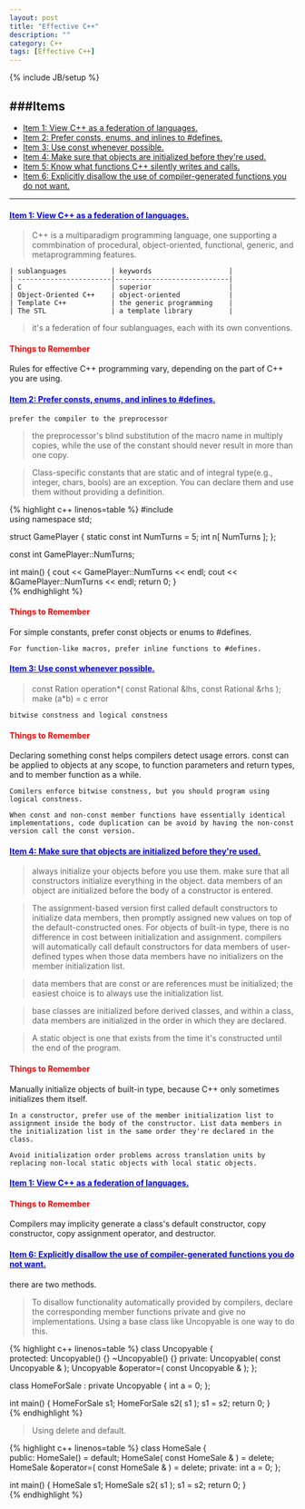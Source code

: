 ```yaml
---
layout: post
title: "Effective C++"
description: ""
category: C++
tags: [Effective C++]
---
```

{% include JB/setup %}

<a name="top"></a>

###Items
---
* [Item 1: View C++ as a federation of languages.](#1) 
* [Item 2: Prefer consts, enums, and inlines to #defines.](#2) 
* [Item 3: Use const whenever possible.](#3) 
* [Item 4: Make sure that objects are initialized before they're used.](#4) 
* [Item 5: Know what functions C++ silently writes and calls.](#5) 
* [Item 6: Explicitly disallow the use of compiler-generated functions you do not want.](#6) 

---
	
<h4 id="1"><a href="#top"><font color="blue">Item 1: View C++ as a federation of languages.</font></a></h4>

> C++ is a multiparadigm programming language, one supporting a commbination of procedural, object-oriented, functional, generic, and metaprogramming features.
	
	| sublanguages           | keywords                   |
	| -----------------------|----------------------------|
	| C                      | superior                   |
	| Object-Oriented C++    | object-oriented            |
	| Template C++           | the generic programming    |
	| The STL                | a template library         |
	
> it's a federation of four sublanguages, each with its own conventions.

<h4><font color="#FF0000">Things to Remember</font></h4>
	Rules for effective C++ programming vary, depending on the part of C++ you are using.


<h4 id="2"><a href="#top"><font color="blue">Item 2: Prefer consts, enums, and inlines to #defines.</font></a></h4>

	prefer the compiler to the preprocessor
	
> the preprocessor's blind substitution of the macro name in multiply copies, while the use of the constant should never result in more than one copy.

> Class-specific constants that are static and of integral type(e.g., integer, chars, bools) are an exception. You can declare them and use them without providing a definition.


{% highlight c++ linenos=table %}
#include <iostream>                                                    
using namespace std;

struct GamePlayer {
    static const int NumTurns = 5;
    int n[ NumTurns ];
};

const int GamePlayer::NumTurns;

int main()
{
    cout << GamePlayer::NumTurns << endl;
    cout << &GamePlayer::NumTurns << endl;
    return 0;
}                                                                
{% endhighlight %}


<h4><font color="#FF0000">Things to Remember</font></h4>
	For simple constants, prefer const objects or enums to #defines.
	
	For function-like macros, prefer inline functions to #defines.
	
<h4 id="3"><a href="#top"><font color="blue">Item 3: Use const whenever possible.</font></a></h4>

> const Ration operation*( const Rational &lhs, const Rational &rhs );
> make (a*b) = c error

	bitwise constness and logical constness

<h4><font color="#FF0000">Things to Remember</font></h4>
	Declaring something const helps compilers detect usage errors. const can be applied to objects at any scope, to function parameters and return types, and to member function as a while.
	
	Comilers enforce bitwise constness, but you should program using logical constness.
	
	When const and non-const member functions have essentially identical implementations, code duplication can be avoid by having the non-const version call the const version.

<h4 id="4"><a href="#top"><font color="blue">Item 4: Make sure that objects are initialized before they're used.</font></a></h4>

> always initialize your objects before you use them.
> make sure that all constructors initialize everything in the object.
> data members of an object are initialized before the body of a constructor is entered.

> The assignment-based version first called default constructors to initialize data members, then promptly assigned new values on top of the default-constructed ones.
> For objects of built-in type, there is no difference in cost between initialization and assignment.
> compilers will automatically call default constructors for data members of user-defined types when those data members have no initializers on the member initialization list.

> data members that are const or are references must be initialized;
> the easiest choice is to always use the initialization list.

> base classes are initialized before derived classes, and within a class, data members are initialized in the order in which they are declared.

> A static object is one that exists from the time it's constructed until the end of the program.

<h4><font color="#FF0000">Things to Remember</font></h4>
	Manually initialize objects of built-in type, because C++ only sometimes initializes them itself.
	
	In a constructor, prefer use of the member initialization list to assignment inside the body of the constructor. List data members in the initialization list in the same order they're declared in the class.
	
	Avoid initialization order problems across translation units by replacing non-local static objects with local static objects.
	
<h4 id="5"><a href="#top"><font color="blue">Item 1: View C++ as a federation of languages.</font></a></h4>

<h4><font color="#FF0000">Things to Remember</font></h4>
	Compilers may implicity generate a class's default constructor, copy constructor, copy assignment operator, and destructor.

<h4 id="6"><a href="#top"><font color="blue">Item 6: Explicitly disallow the use of compiler-generated functions you do not want.</font></a></h4>

there are two methods.

> To disallow functionality automatically provided by compilers, declare the corresponding member functions private and give no implementations. Using a base class like Uncopyable is one way to do this.

{% highlight c++ linenos=table %}
class Uncopyable {                                                     
protected:
    Uncopyable() {}
    ~Uncopyable() {}
private:
    Uncopyable( const Uncopyable & );
    Uncopyable &operator=( const Uncopyable & );
};

class HomeForSale : private Uncopyable {
    int a = 0;
};

int main()
{
    HomeForSale s1;
    HomeForSale s2( s1 );
    s1 = s2;
    return 0;
}                                                              
{% endhighlight %}

> Using delete and default.
	
{% highlight c++ linenos=table %}
class HomeSale {                                                       
public:
    HomeSale() = default;
    HomeSale( const HomeSale & ) = delete;
    HomeSale &operator=( const HomeSale & ) = delete;
private:
    int a = 0;
};

int main()
{
    HomeSale s1;
    HomeSale s2( s1 );
    s1 = s2;
    return 0;
}                                                             
{% endhighlight %}
	